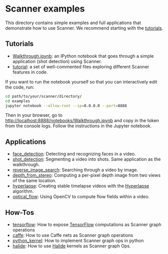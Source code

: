 # Scanner examples

This directory contains simple examples and full applications that 
demonstrate how to use Scanner. We recommend starting with the
[tutorials](https://github.com/scanner-research/scanner/blob/master/examples/tutorial).

## Tutorials
* [Walkthrough.ipynb](https://github.com/scanner-research/scanner/blob/master/examples/Walkthrough.ipynb): an IPython notebook that goes through a simple application (shot detection) using Scanner.
* [tutorial](https://github.com/scanner-research/scanner/blob/master/examples/tutorial): a set of well-commented files exploring different Scanner features in code.

If you want to run the notebook yourself so that you can interactively edit the
code, run:

```bash
cd path/to/your/scanner/directory/
cd examples
jupyter notebook --allow-root --ip=0.0.0.0 --port=8888
```

Then in your browser, go to [http://localhost:8888/notebooks/Walkthrough.ipynb](http://localhost:8888/notebooks/Walkthrough.ipynb) and copy in the token from the console logs. Follow the instructions in the Jupyter notebook.

## Applications

* [face_detection](https://github.com/scanner-research/scanner/blob/master/examples/apps/face_detection): Detecting and recognizing faces in a video.
* [shot_detection](https://github.com/scanner-research/scanner/blob/master/examples/apps/shot_detection): Segmenting a video into shots. Same application as the walkthrough.
* [reverse_image_search](https://github.com/scanner-research/scanner/blob/master/examples/apps/reverse_image_search): Searching through a video by image.
* [depth_from_stereo](https://github.com/scanner-research/scanner/blob/master/examples/apps/depth_from_stereo): Computing a per-pixel depth image from two views of the same location.
* [hyperlapse](https://github.com/scanner-research/scanner/blob/master/examples/apps/hyperlapse): Creating stable timelapse videos with the [Hyperlapse](https://www.microsoft.com/en-us/research/publication/real-time-hyperlapse-creation-via-optimal-frame-selection/) algorithm.
* [optical_flow](https://github.com/scanner-research/scanner/blob/master/examples/apps/optical_flow): Using OpenCV to compute flow fields within a video.

## How-Tos
* [tensorflow](https://github.com/scanner-research/scanner/blob/master/examples/how-tos/tensorflow): How to expose [TensorFlow](https://www.tensorflow.org/) computations as Scanner graph operations
* [caffe](https://github.com/scanner-research/scanner/blob/master/examples/how-tos/caffe): How to use Caffe nets as Scanner graph operations
* [python_kernel](https://github.com/scanner-research/scanner/blob/master/examples/how-tos/python_kernel): How to implement Scanner graph ops in python 
* [halide](https://github.com/scanner-research/scanner/blob/master/examples/how-tos/halide): How to use [Halide](http://halide-lang.org/) kernels as Scanner graph Ops.
